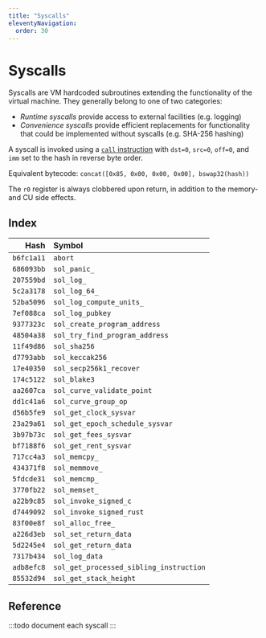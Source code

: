 ```yaml
---
title: "Syscalls"
eleventyNavigation:
  order: 30
---
```


Syscalls
========

Syscalls are VM hardcoded subroutines extending the functionality of the virtual machine.
They generally belong to one of two categories:

- *Runtime syscalls* provide access to external facilities (e.g. logging)
- *Convenience syscalls* provide efficient replacements for functionality that could be implemented without syscalls (e.g. SHA-256 hashing)

A syscall is invoked using a [`call` instruction](./isa.md#call) with `dst=0`, `src=0`, `off=0`, and `imm` set to the hash in reverse byte order.

Equivalent bytecode: `concat([0x85, 0x00, 0x00, 0x00], bswap32(hash))`

The `r0` register is always clobbered upon return, in addition to the memory- and CU side effects.

Index
-----

|       Hash | Symbol                                  |
|-----------:|:----------------------------------------|
| `b6fc1a11` | `abort`                                 |
| `686093bb` | `sol_panic_`                            |
| `207559bd` | `sol_log_`                              |
| `5c2a3178` | `sol_log_64_`                           |
| `52ba5096` | `sol_log_compute_units_`                |
| `7ef088ca` | `sol_log_pubkey`                        |
| `9377323c` | `sol_create_program_address`            |
| `48504a38` | `sol_try_find_program_address`          |
| `11f49d86` | `sol_sha256`                            |
| `d7793abb` | `sol_keccak256`                         |
| `17e40350` | `sol_secp256k1_recover`                 |
| `174c5122` | `sol_blake3`                            |
| `aa2607ca` | `sol_curve_validate_point`              |
| `dd1c41a6` | `sol_curve_group_op`                    |
| `d56b5fe9` | `sol_get_clock_sysvar`                  |
| `23a29a61` | `sol_get_epoch_schedule_sysvar`         |
| `3b97b73c` | `sol_get_fees_sysvar`                   |
| `bf7188f6` | `sol_get_rent_sysvar`                   |
| `717cc4a3` | `sol_memcpy_`                           |
| `434371f8` | `sol_memmove_`                          |
| `5fdcde31` | `sol_memcmp_`                           |
| `3770fb22` | `sol_memset_`                           |
| `a22b9c85` | `sol_invoke_signed_c`                   |
| `d7449092` | `sol_invoke_signed_rust`                |
| `83f00e8f` | `sol_alloc_free_`                       |
| `a226d3eb` | `sol_set_return_data`                   |
| `5d2245e4` | `sol_get_return_data`                   |
| `7317b434` | `sol_log_data`                          |
| `adb8efc8` | `sol_get_processed_sibling_instruction` |
| `85532d94` | `sol_get_stack_height`                  |

Reference
---------

:::todo
document each syscall
:::
